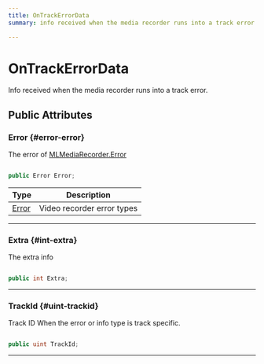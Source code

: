 ```yaml
---
title: OnTrackErrorData
summary: info received when the media recorder runs into a track error. 

---
```


# OnTrackErrorData




Info received when the media recorder runs into a track error.   





## Public Attributes

### Error {#error-error}

The error of [MLMediaRecorder.Error](/versioned_docs/version-03-Jan-2023/unity-api/api/UnityEngine.XR.MagicLeap/MLMediaRecorder/UnityEngine.XR.MagicLeap.MLMediaRecorder.md#enums-error)

```csharp

public Error Error;

```

| Type | Description  | 
|--|--|
| [Error](/versioned_docs/version-03-Jan-2023/unity-api/api/UnityEngine.XR.MagicLeap/MLMediaRecorder/UnityEngine.XR.MagicLeap.MLMediaRecorder.md#enums-error) | Video recorder error types  |





-----------

### Extra {#int-extra}

The extra info 

```csharp

public int Extra;

```






-----------

### TrackId {#uint-trackid}

Track ID When the error or info type is track specific. 

```csharp

public uint TrackId;

```






-----------

